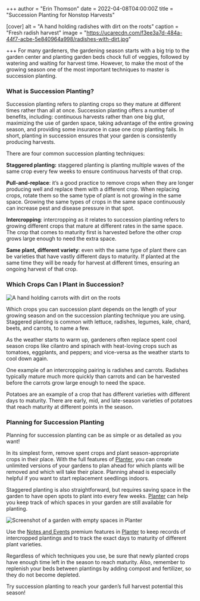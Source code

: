 +++
author = "Erin Thomson"
date = 2022-04-08T04:00:00Z
title = "Succession Planting for Nonstop Harvests"

[cover]
alt = "A hand holding radishes with dirt on the roots"
caption = "Fresh radish harvest"
image = "https://ucarecdn.com/f3ee3a7d-484a-44f7-acbe-5e840964a998/radishes-with-dirt.jpg"

+++
For many gardeners, the gardening season starts with a big trip to the garden center and planting garden beds chock full of veggies, followed by watering and waiting for harvest time. However, to make the most of the growing season one of the most important techniques to master is succession planting.

### What is Succession Planting?

Succession planting refers to planting crops so they mature at different times rather than all at once. Succession planting offers a number of benefits, including: continuous harvests rather than one big glut, maximizing the use of garden space, taking advantage of the entire growing season, and providing some insurance in case one crop planting fails. In short, planting in succession ensures that your garden is consistently producing harvests.

There are four common succession planting techniques:

**Staggered planting:** staggered planting is planting multiple waves of the same crop every few weeks to ensure continuous harvests of that crop.

**Pull-and-replace**: it’s a good practice to remove crops when they are longer producing well and replace them with a different crop. When replacing crops, rotate them so the same type of plant is not growing in the same space. Growing the same types of crops in the same space continuously can increase pest and disease pressure in that spot.

**Intercropping**: intercropping as it relates to succession planting refers to growing different crops that mature at different rates in the same space. The crop that comes to maturity first is harvested before the other crop grows large enough to need the extra space.

**Same plant, different variety**: even with the same type of plant there can be varieties that have vastly different days to maturity. If planted at the same time they will be ready for harvest at different times, ensuring an ongoing harvest of that crop.

### Which Crops Can I Plant in Succession?

![A hand holding carrots with dirt on the roots](https://ucarecdn.com/6b1f5959-b45d-4aea-948b-ab267a175a9a/carrots-with-dirt.jpg)

Which crops you can succession plant depends on the length of your growing season and on the succession planting technique you are using. Staggered planting is common with lettuce, radishes, legumes, kale, chard, beets, and carrots, to name a few.

As the weather starts to warm up, gardeners often replace spent cool season crops like cilantro and spinach with heat-loving crops such as tomatoes, eggplants, and peppers; and vice-versa as the weather starts to cool down again.

One example of an intercropping pairing is radishes and carrots. Radishes typically mature much more quickly than carrots and can be harvested before the carrots grow large enough to need the space.

Potatoes are an example of a crop that has different varieties with different days to maturity. There are early, mid, and late-season varieties of potatoes that reach maturity at different points in the season.

### Planning for Succession Planting

Planning for succession planting can be as simple or as detailed as you want!

In its simplest form, remove spent crops and plant season-appropriate crops in their place. With the full features of [Planter](https://planter.garden/), you can create unlimited versions of your gardens to plan ahead for which plants will be removed and which will take their place. Planning ahead is especially helpful if you want to start replacement seedlings indoors.

Staggered planting is also straightforward, but requires saving space in the garden to have open spots to plant into every few weeks. [Planter](https://planter.garden/) can help you keep track of which spaces in your garden are still available for planting.

![Screenshot of a garden with empty spaces in Planter](https://ucarecdn.com/1f608569-a560-4844-97fd-965f9b84f78f/screenshot-planting-space.jpg)

Use the [Notes and Events](https://info.planter.garden/premium) premium features in [Planter](https://planter.garden/) to keep records of intercropped plantings and to track the exact days to maturity of different plant varieties.

Regardless of which techniques you use, be sure that newly planted crops have enough time left in the season to reach maturity. Also, remember to replenish your beds between plantings by adding compost and fertilizer, so they do not become depleted.

Try succession planting to reach your garden’s full harvest potential this season!